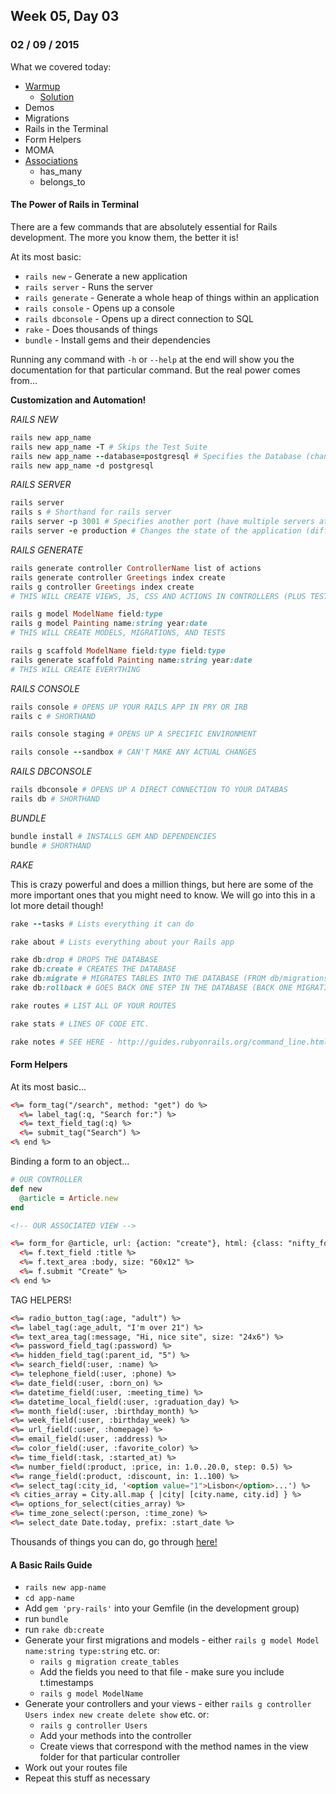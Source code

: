 ## Week 05, Day 03
### 02 / 09 / 2015

What we covered today:
- [Warmup](https://gist.github.com/ga-wolf/6608843f4c24acee04e9)
  + [Solution](https://github.com/ga-wolf/WDI10-Homework/blob/master/warmup-exercises/week_05/roman-numerals.rb)
- Demos
- Migrations
- Rails in the Terminal
- Form Helpers
- MOMA
- [Associations](http://guides.rubyonrails.org/association_basics.html)
  + has_many
  + belongs_to

#### The Power of Rails in Terminal

There are a few commands that are absolutely essential for Rails development. The more you know them, the better it is!

At its most basic:
- `rails new` - Generate a new application
- `rails server` - Runs the server
- `rails generate` - Generate a whole heap of things within an application
- `rails console` - Opens up a console
- `rails dbconsole` - Opens up a direct connection to SQL
- `rake` - Does thousands of things
- `bundle` - Install gems and their dependencies

Running any command with `-h` or `--help` at the end will show you the documentation for that particular command.  But the real power comes from...

**Customization and Automation!**

_RAILS NEW_

```ruby
rails new app_name
rails new app_name -T # Skips the Test Suite
rails new app_name --database=postgresql # Specifies the Database (changes it from sqlite3)
rails new app_name -d postgresql
```

_RAILS SERVER_

```ruby
rails server
rails s # Shorthand for rails server
rails server -p 3001 # Specifies another port (have multiple servers at once!)
rails server -e production # Changes the state of the application (different gem sets etc. - don't worry about this one)
```

_RAILS GENERATE_

```ruby
rails generate controller ControllerName list of actions
rails generate controller Greetings index create
rails g controller Greetings index create
# THIS WILL CREATE VIEWS, JS, CSS AND ACTIONS IN CONTROLLERS (PLUS TESTS)

rails g model ModelName field:type
rails g model Painting name:string year:date
# THIS WILL CREATE MODELS, MIGRATIONS, AND TESTS

rails g scaffold ModelName field:type field:type
rails generate scaffold Painting name:string year:date
# THIS WILL CREATE EVERYTHING
```

_RAILS CONSOLE_

```ruby
rails console # OPENS UP YOUR RAILS APP IN PRY OR IRB
rails c # SHORTHAND

rails console staging # OPENS UP A SPECIFIC ENVIRONMENT

rails console --sandbox # CAN'T MAKE ANY ACTUAL CHANGES
```

_RAILS DBCONSOLE_

```ruby
rails dbconsole # OPENS UP A DIRECT CONNECTION TO YOUR DATABAS
rails db # SHORTHAND
```

_BUNDLE_

```ruby
bundle install # INSTALLS GEM AND DEPENDENCIES
bundle # SHORTHAND
```

_RAKE_

This is crazy powerful and does a million things, but here are some of the more important ones that you might need to know.  We will go into this in a lot more detail though!

```ruby
rake --tasks # Lists everything it can do

rake about # Lists everything about your Rails app

rake db:drop # DROPS THE DATABASE
rake db:create # CREATES THE DATABASE
rake db:migrate # MIGRATES TABLES INTO THE DATABASE (FROM db/migrations)
rake db:rollback # GOES BACK ONE STEP IN THE DATABASE (BACK ONE MIGRATION)

rake routes # LIST ALL OF YOUR ROUTES

rake stats # LINES OF CODE ETC.

rake notes # SEE HERE - http://guides.rubyonrails.org/command_line.html#notes
```

#### Form Helpers

At its most basic...

```html
<%= form_tag("/search", method: "get") do %>
  <%= label_tag(:q, "Search for:") %>
  <%= text_field_tag(:q) %>
  <%= submit_tag("Search") %>
<% end %>
```

Binding a form to an object...

```ruby
# OUR CONTROLLER
def new
  @article = Article.new
end
```

```html
<!-- OUR ASSOCIATED VIEW -->

<%= form_for @article, url: {action: "create"}, html: {class: "nifty_form"} do |f| %>
  <%= f.text_field :title %>
  <%= f.text_area :body, size: "60x12" %>
  <%= f.submit "Create" %>
<% end %>
```

TAG HELPERS!

```html
<%= radio_button_tag(:age, "adult") %>
<%= label_tag(:age_adult, "I'm over 21") %>
<%= text_area_tag(:message, "Hi, nice site", size: "24x6") %>
<%= password_field_tag(:password) %>
<%= hidden_field_tag(:parent_id, "5") %>
<%= search_field(:user, :name) %>
<%= telephone_field(:user, :phone) %>
<%= date_field(:user, :born_on) %>
<%= datetime_field(:user, :meeting_time) %>
<%= datetime_local_field(:user, :graduation_day) %>
<%= month_field(:user, :birthday_month) %>
<%= week_field(:user, :birthday_week) %>
<%= url_field(:user, :homepage) %>
<%= email_field(:user, :address) %>
<%= color_field(:user, :favorite_color) %>
<%= time_field(:task, :started_at) %>
<%= number_field(:product, :price, in: 1.0..20.0, step: 0.5) %>
<%= range_field(:product, :discount, in: 1..100) %>
<%= select_tag(:city_id, '<option value="1">Lisbon</option>...') %>
<% cities_array = City.all.map { |city| [city.name, city.id] } %>
<%= options_for_select(cities_array) %>
<%= time_zone_select(:person, :time_zone) %>
<%= select_date Date.today, prefix: :start_date %>
```

Thousands of things you can do, go through [here!](http://guides.rubyonrails.org/form_helpers.html)


#### A Basic Rails Guide

- ` rails new app-name `
- ` cd app-name `
- Add ` gem 'pry-rails' ` into your Gemfile (in the development group)
- run ` bundle `
- run ` rake db:create `
- Generate your first migrations and models - either ` rails g model Model name:string type:string ` etc. or:
  + ` rails g migration create_tables `
  + Add the fields you need to that file - make sure you include t.timestamps
  + ` rails g model ModelName `
- Generate your controllers and your views - either ` rails g controller Users index new create delete show ` etc. or:
  + ` rails g controller Users `
  + Add your methods into the controller
  + Create views that correspond with the method names in the view folder for that particular controller
- Work out your routes file
- Repeat this stuff as necessary
